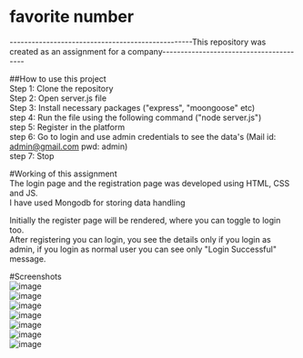 # favorite number <br />
--------------------------------------------------This repository was created as an assignment for a company----------------------------------------<br />

##How to use this project <br />
Step 1: Clone the repository <br />
Step 2: Open server.js file <br />
Step 3: Install necessary packages ("express", "moongoose" etc) <br />
step 4: Run the file using the following command ("node server.js") <br />
step 5: Register in the platform <br />
step 6: Go to login and use admin credentials to see the data's (Mail id: admin@gmail.com  pwd: admin) <br />
step 7: Stop <br />


#Working of this assignment <br />
The login page and the registration page was developed using HTML, CSS and JS. <br />
I have used Mongodb for storing data handling  <br />

Initially the register page will be rendered, where you can toggle to login too. <br />
After registering you can login, you see the details only if you login as admin, if you login as normal user you can see only "Login Successful" message. <br />

#Screenshots <br />
![image](https://github.com/PragatheeshwarS/favorite_number/assets/101608194/8b5b1b47-d50a-45f4-9acc-92bc07d1b0d5) <br />
![image](https://github.com/PragatheeshwarS/favorite_number/assets/101608194/9df94a6d-95be-4530-9726-205fbd146d38) <br />
![image](https://github.com/PragatheeshwarS/favorite_number/assets/101608194/96c5174f-c4a7-4b19-b29f-4c210cc42c5f) <br />
![image](https://github.com/PragatheeshwarS/favorite_number/assets/101608194/dc3fb76c-d2b4-4cc2-94d0-5a1b7b59d536) <br />
![image](https://github.com/PragatheeshwarS/favorite_number/assets/101608194/6a454fcb-b303-45e8-9a16-74c80203459c) <br />
![image](https://github.com/PragatheeshwarS/favorite_number/assets/101608194/52b5eca3-1e5c-48d9-a003-f631b1782d61) <br />
![image](https://github.com/PragatheeshwarS/favorite_number/assets/101608194/050ea835-536a-4071-bd59-b53dc3e90689) <br />





